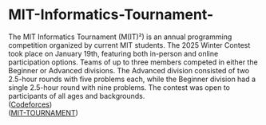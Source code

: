 # MIT-Informatics-Tournament-
The MIT Informatics Tournament (M(IT)²) is an annual programming competition organized by current MIT students. The 2025 Winter Contest took place on January 19th, featuring both in-person and online participation options. Teams of up to three members competed in either the Beginner or Advanced divisions. The Advanced division consisted of two 2.5-hour rounds with five problems each, while the Beginner division had a single 2.5-hour round with nine problems. The contest was open to participants of all ages and backgrounds.
<br>
([Codeforces](https://codeforces.net/blog/entry/137822?utm_source=chatgpt.com))
<br>
([MIT-TOURNAMENT](https://mitit.org/))
